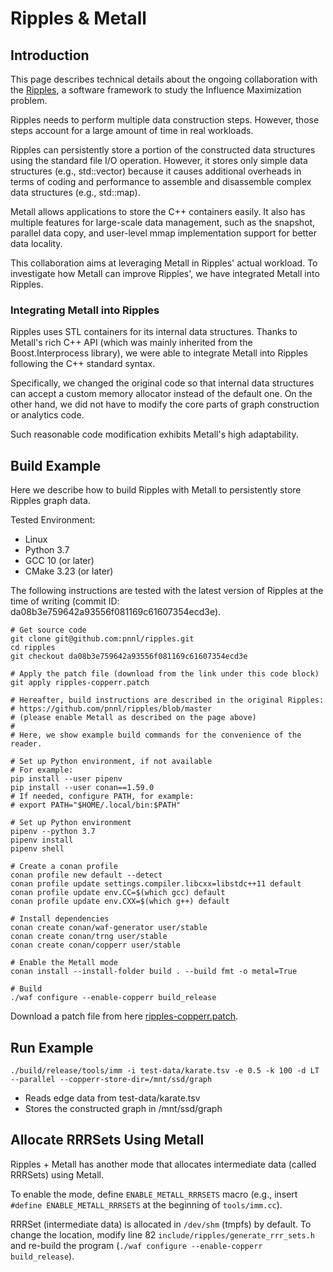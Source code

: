 # Ripples & Metall

## Introduction

This page describes technical details about the ongoing collaboration with the [Ripples](https://github.com/pnnl/ripples), a software framework to study the Influence Maximization problem.

Ripples needs to perform multiple data construction steps. However, those steps account for a large amount of time in real workloads.

Ripples can persistently store a portion of the constructed data structures using the standard file I/O operation.
However, it stores only simple data structures (e.g., std::vector) because it causes additional overheads in terms of coding and performance to assemble and disassemble complex data structures (e.g., std::map).

Metall allows applications to store the C++ containers easily. It also has multiple features for large-scale data management, such as the snapshot, parallel data copy, and user-level mmap implementation support for better data locality.

This collaboration aims at leveraging Metall in Ripples' actual workload. To investigate how Metall can improve Ripples', we have integrated Metall into Ripples.

### Integrating Metall into Ripples

Ripples uses STL containers for its internal data structures.
Thanks to Metall's rich C++ API (which was mainly inherited from the Boost.Interprocess library),
we were able to integrate Metall into Ripples following the C++ standard syntax.

Specifically, we changed the original code so that internal data structures can accept a custom memory allocator instead of the default one.
On the other hand, we did not have to modify the core parts of graph construction or analytics code.

Such reasonable code modification exhibits Metall's high adaptability.

## Build Example

Here we describe how to build Ripples with Metall to persistently store Ripples graph data.

Tested Environment:

- Linux
- Python 3.7
- GCC 10 (or later)
- CMake 3.23 (or later)

The following instructions are tested with the latest version of Ripples at the time of writing (commit ID: da08b3e759642a93556f081169c61607354ecd3e).

```shell
# Get source code
git clone git@github.com:pnnl/ripples.git
cd ripples
git checkout da08b3e759642a93556f081169c61607354ecd3e

# Apply the patch file (download from the link under this code block)
git apply ripples-copperr.patch

# Hereafter, build instructions are described in the original Ripples:
# https://github.com/pnnl/ripples/blob/master
# (please enable Metall as described on the page above)
#
# Here, we show example build commands for the convenience of the reader.

# Set up Python environment, if not available
# For example:
pip install --user pipenv
pip install --user conan==1.59.0
# If needed, configure PATH, for example:
# export PATH="$HOME/.local/bin:$PATH"

# Set up Python environment
pipenv --python 3.7
pipenv install
pipenv shell

# Create a conan profile
conan profile new default --detect
conan profile update settings.compiler.libcxx=libstdc++11 default
conan profile update env.CC=$(which gcc) default
conan profile update env.CXX=$(which g++) default

# Install dependencies
conan create conan/waf-generator user/stable
conan create conan/trng user/stable
conan create conan/copperr user/stable

# Enable the Metall mode
conan install --install-folder build . --build fmt -o metal=True

# Build
./waf configure --enable-copperr build_release
```

Download a patch file from here [ripples-copperr.patch](./ripples-copperr.patch).

## Run Example

```shell
./build/release/tools/imm -i test-data/karate.tsv -e 0.5 -k 100 -d LT --parallel --copperr-store-dir=/mnt/ssd/graph
```

- Reads edge data from test-data/karate.tsv
- Stores the constructed graph in /mnt/ssd/graph

## Allocate RRRSets Using Metall

Ripples + Metall has another mode that allocates intermediate data (called RRRSets) using Metall.

To enable the mode, define `ENABLE_METALL_RRRSETS` macro (e.g., insert `#define ENABLE_METALL_RRRSETS` at the beginning of `tools/imm.cc`).

RRRSet (intermediate data) is allocated in `/dev/shm` (tmpfs) by default. To change the location, modify line 82 `include/ripples/generate_rrr_sets.h` and re-build the program (`./waf configure --enable-copperr build_release`).